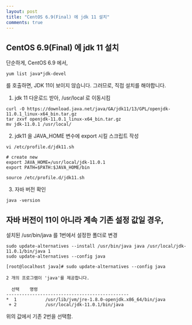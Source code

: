 ```yaml
---
layout: post
title: "CentOS 6.9(Final) 에 jdk 11 설치"
comments: true
---
```


CentOS 6.9(Final) 에 jdk 11 설치
---

단순하게, CentOS 6.9 에서,
```
yum list java*jdk-devel
```
를 호출하면, JDK 11이 보이지 않습니다. 그러므로, 직접 설치를 해야합니다.  

1. jdk 11 다운로드 받아, /usr/local 로 이동시킴

```
curl -O https://download.java.net/java/GA/jdk11/13/GPL/openjdk-11.0.1_linux-x64_bin.tar.gz
tar zxvf openjdk-11.0.1_linux-x64_bin.tar.gz
mv jdk-11.0.1 /usr/local/
```



2. jdk11 을 JAVA_HOME 변수에 export 시킬 스크립트 작성

```
vi /etc/profile.d/jdk11.sh
```

```
# create new
export JAVA_HOME=/usr/local/jdk-11.0.1
export PATH=$PATH:$JAVA_HOME/bin
```

```
source /etc/profile.d/jdk11.sh
```

3. 자바 버전 확인

```
java -version
```


자바 버전이 11이 아니라 계속 기존 설정 값일 경우,
---

설치된 /usr/bin/java 를 1번에서 설정한 폴더로 변경
```
sudo update-alternatives --install /usr/bin/java java /usr/local/jdk-11.0.1/bin/java 1
sudo update-alternatives --config java
````

```
[root@localhost java]# sudo update-alternatives --config java

2 개의 프로그램이 'java'를 제공합니다.

  선택    명령
-----------------------------------------------
*  1           /usr/lib/jvm/jre-1.8.0-openjdk.x86_64/bin/java
 + 2           /usr/local/jdk-11.0.1/bin/java

```
위의 값에서 기존 2번을 선택함.  
